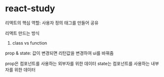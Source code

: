# react-study

리액트의 핵심 역할: 사용자 정의 태그를 만들어 공유

리액트 만드는 방식

1. class vs function

prop & state: 값이 변경되면 리턴값을 변경하여 ui를 바꿔줌

prop은 컴포넌트를 사용하는 외부자를 위한 데이터
state는 컴포넌트를 사용하는 내부자를 위한 데이터
